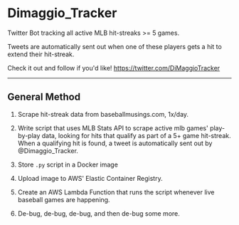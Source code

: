 # Dimaggio_Tracker

Twitter Bot tracking all active MLB hit-streaks >= 5 games.  

Tweets are automatically sent out when one of these players gets a hit to extend their hit-streak.  

Check it out and follow if you'd like! https://twitter.com/DiMaggioTracker


-------------

## General Method

1. Scrape hit-streak data from baseballmusings.com, 1x/day.

2. Write script that uses MLB Stats API to scrape active mlb games' play-by-play data, looking for hits that qualify as part of a 5+ game hit-streak.  When a qualifying hit is found, a tweet is automatically sent out by @Dimaggio_Tracker.

3. Store `.py` script in a Docker image

4. Upload image to AWS' Elastic Container Registry.

5. Create an AWS Lambda Function that runs the script whenever live baseball games are happening.

6. De-bug, de-bug, de-bug, and then de-bug some more.  